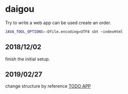 # daigou

Try to write a web app can be used create an order.

```bash
JAVA_TOOL_OPTIONS=-Dfile.encoding=UTF8 sbt ~indexHtml
```

## 2018/12/02
finish the initial setup.

## 2019/02/27
change structure by reference [TODO APP](https://github.com/ThoughtWorksInc/todo)

